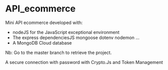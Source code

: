 # API_ecommerce

Mini API ecommerce developed with:
- nodeJS for the JavaScript exceptional environment
- The express dependenciesJS mongoose dotenv nodemon ...
- A MongoDB Cloud database

Nb: Go to the master branch to retrieve the project.

A secure connection with password with Crypto.Js and Token Management
